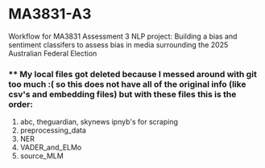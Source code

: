 # MA3831-A3
Workflow for MA3831 Assessment 3 NLP project: Building a bias and sentiment classifers to assess bias in media surrounding the 2025 Australian Federal Election
### ** My local files got deleted because I messed around with git too much :( so this does not have all of the original info (like csv's and embedding files) but with these files this is the order:
1. abc, theguardian, skynews ipnyb's for scraping
2. preprocessing_data
3. NER
4. VADER_and_ELMo
5. source_MLM
